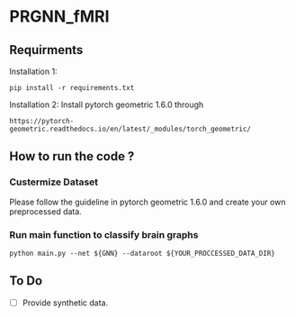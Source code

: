 # PRGNN_fMRI

## Requirments 
Installation 1:
```
pip install -r requirements.txt
```
Installation 2:
Install pytorch geometric 1.6.0 through
```
https://pytorch-geometric.readthedocs.io/en/latest/_modules/torch_geometric/
```

## How to run the code ? 

### Custermize Dataset
Please follow the guideline in pytorch geometric 1.6.0 and create your own preprocessed data. 
### Run main function to classify brain graphs
```
python main.py --net ${GNN} --dataroot ${YOUR_PROCCESSED_DATA_DIR}
```

## To Do
- [ ] Provide synthetic data.
